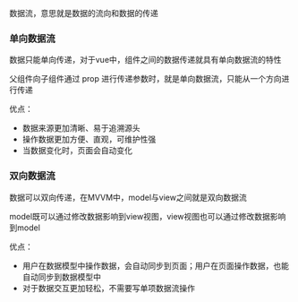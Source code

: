 数据流，意思就是数据的流向和数据的传递

### 单向数据流

数据只能单向传递，对于vue中，组件之间的数据传递就具有单向数据流的特性

父组件向子组件通过 prop 进行传递参数时，就是单向数据流，只能从一个方向进行传递

优点：

- 数据来源更加清晰、易于追溯源头
- 操作数据更加方便、直观，可维护性强
- 当数据变化时，页面会自动变化

### 双向数据流

数据可以双向传递，在MVVM中，model与view之间就是双向数据流

model既可以通过修改数据影响到view视图，view视图也可以通过修改数据影响到model

优点：

- 用户在数据模型中操作数据，会自动同步到页面；用户在页面操作数据，也能自动同步到数据模型中
- 对于数据交互更加轻松，不需要写单项数据流操作